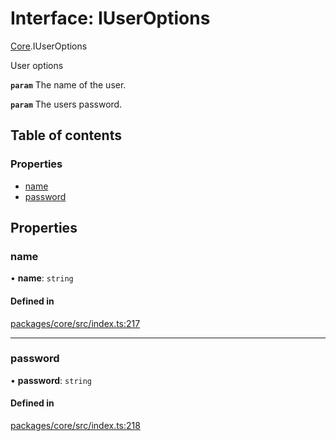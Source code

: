 # Interface: IUserOptions

[Core](../modules/Core.md).IUserOptions

User options

**`param`** The name of the user.

**`param`** The users password.

## Table of contents

### Properties

- [name](Core.IUserOptions.md#name)
- [password](Core.IUserOptions.md#password)

## Properties

### name

• **name**: `string`

#### Defined in

[packages/core/src/index.ts:217](https://github.com/iniquitybbs/iniquity/blob/a82cddc/packages/core/src/index.ts#L217)

___

### password

• **password**: `string`

#### Defined in

[packages/core/src/index.ts:218](https://github.com/iniquitybbs/iniquity/blob/a82cddc/packages/core/src/index.ts#L218)
